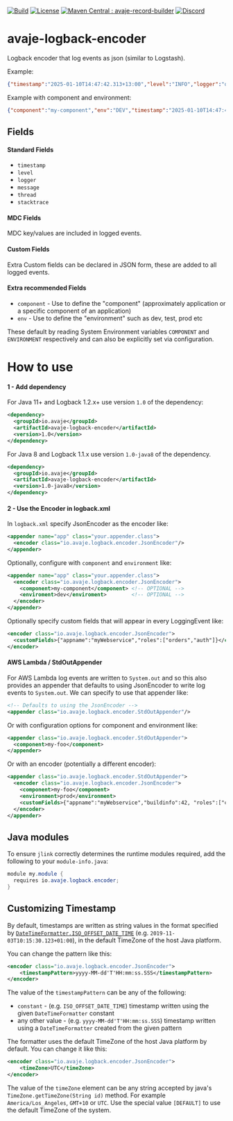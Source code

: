 [![Build](https://github.com/avaje/avaje-logback-encoder/actions/workflows/build.yml/badge.svg)](https://github.com/avaje/avaje-logback-encoder/actions/workflows/build.yml)
[![License](https://img.shields.io/badge/License-Apache%202.0-blue.svg)](https://github.com/avaje/avaje-logback-encoder/blob/master/LICENSE)
[![Maven Central : avaje-record-builder](https://maven-badges.herokuapp.com/maven-central/io.avaje/avaje-logback-encoder/badge.svg)](https://maven-badges.herokuapp.com/maven-central/io.avaje/avaje-logback-encoder)
[![Discord](https://img.shields.io/discord/1074074312421683250?color=%237289da&label=discord)](https://discord.gg/Qcqf9R27BR)

# avaje-logback-encoder
Logback encoder that log events as json (similar to Logstash).

Example:
```json
{"timestamp":"2025-01-10T14:47:42.313+13:00","level":"INFO","logger":"org.example.Foo","message":"Hi","thread":"main"}
```

Example with component and environment:
```json
{"component":"my-component","env":"DEV","timestamp":"2025-01-10T14:47:42.313+13:00","level":"INFO","logger":"org.example.Foo","message":"Hi","thread":"main"}
```

## Fields
#### Standard Fields
- `timestamp`
- `level`
- `logger`
- `message`
- `thread`
- `stacktrace`

#### MDC Fields
MDC key/values are included in logged events.

#### Custom Fields
Extra Custom fields can be declared in JSON form, these are added to all logged events.

#### Extra recommended Fields
- `component` - Use to define the "component" (approximately application or a specific component of an application)
- `env` - Use to define the "environment" such as dev, test, prod etc

These default by reading System Environment variables `COMPONENT` and `ENVIRONMENT` respectively and
can also be explicitly set via configuration.



# How to use

#### 1 - Add dependency

For Java 11+ and Logback 1.2.x+ use version `1.0` of the dependency:
```xml
<dependency>
  <groupId>io.avaje</groupId>
  <artifactId>avaje-logback-encoder</artifactId>
  <version>1.0</version>
</dependency>
```

For Java 8 and Logback 1.1.x use version `1.0-java8` of the dependency.
```xml
<dependency>
  <groupId>io.avaje</groupId>
  <artifactId>avaje-logback-encoder</artifactId>
  <version>1.0-java8</version>
</dependency>
```

#### 2 - Use the Encoder in logback.xml

In `logback.xml` specify JsonEncoder as the encoder like:
```xml
<appender name="app" class="your.appender.class">
  <encoder class="io.avaje.logback.encoder.JsonEncoder"/>
</appender>
```

Optionally, configure with `component` and `environment` like:
```xml
<appender name="app" class="your.appender.class">
  <encoder class="io.avaje.logback.encoder.JsonEncoder">
    <component>my-component</component> <!-- OPTIONAL -->
    <enviroment>dev</enviroment>        <!-- OPTIONAL -->
  </encoder>
</appender>
```

Optionally specify custom fields that will appear in every LoggingEvent like:
```xml
<encoder class="io.avaje.logback.encoder.JsonEncoder">
  <customFields>{"appname":"myWebservice","roles":["orders","auth"]}</customFields>
</encoder>
```

#### AWS Lambda / StdOutAppender

For AWS Lambda log events are written to `System.out` and so this also provides
an appender that defaults to using JsonEncoder to write log events to `System.out`.
We can specify to use that appender like:

```xml
<!-- Defaults to using the JsonEncoder -->
<appender class="io.avaje.logback.encoder.StdOutAppender"/>
```

Or with configuration options for component and environment like:

```xml
<appender class="io.avaje.logback.encoder.StdOutAppender">
  <component>my-foo</component>
</appender>
```

Or with an encoder (potentially a different encoder):

```xml
<appender class="io.avaje.logback.encoder.StdOutAppender">
  <encoder class="io.avaje.logback.encoder.JsonEncoder">
    <component>my-foo</component>
    <environment>prod</environment>
    <customFields>{"appname":"myWebservice","buildinfo":42, "roles":["customerorder","auth"],"f":true}</customFields>
  </encoder>
</appender>
```


## Java modules
To ensure `jlink` correctly determines the runtime modules required, add the following to your `module-info.java`:

```java
module my.module {
  requires io.avaje.logback.encoder;
}
```



## Customizing Timestamp

By default, timestamps are written as string values in the format specified by
[`DateTimeFormatter.ISO_OFFSET_DATE_TIME`](https://docs.oracle.com/en/java/javase/11/docs/api/java.base/java/time/format/DateTimeFormatter.html#ISO_OFFSET_DATE_TIME)
(e.g. `2019-11-03T10:15:30.123+01:00`), in the default TimeZone of the host Java platform.

You can change the pattern like this:

```xml
<encoder class="io.avaje.logback.encoder.JsonEncoder">
    <timestampPattern>yyyy-MM-dd'T'HH:mm:ss.SSS</timestampPattern>
</encoder>
```

The value of the `timestampPattern` can be any of the following:

* `constant` - (e.g. `ISO_OFFSET_DATE_TIME`) timestamp written using the given `DateTimeFormatter` constant
* any other value - (e.g. `yyyy-MM-dd'T'HH:mm:ss.SSS`) timestamp written using a `DateTimeFormatter` created from the given pattern

The formatter uses the default TimeZone of the host Java platform by default. You can change it like this:

```xml
<encoder class="io.avaje.logback.encoder.JsonEncoder">
    <timeZone>UTC</timeZone>
</encoder>
```

The value of the `timeZone` element can be any string accepted by java's `TimeZone.getTimeZone(String id)` method.
For example `America/Los_Angeles`, `GMT+10` or `UTC`.
Use the special value `[DEFAULT]` to use the default TimeZone of the system.
